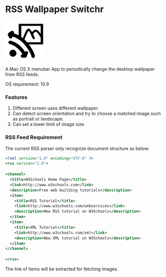 # RSS Wallpaper Switchr

![RSS Wallpaper Switchr Logo][logo]

A Mac OS X menubar App to periodically change the desktop wallpaper from RSS feeds.

OS requirement: 10.9

[logo]: https://raw.githubusercontent.com/tsaiid/rss-wallpaper-switchr/master/RSS%20Wallpaper%20Switchr/Images.xcassets/AppIcon.appiconset/RWS-icon_128x128.png

### Features

1. Different screen uses different wallpaper. 
2. Can detect screen orientation and try to choose a matched image such as portrait or landscape.
3. Can set a lower limit of image size. 

### RSS Feed Requirement

The current RSS parser only recognize document structure as below:

```xml
<?xml version="1.0" encoding="UTF-8" ?>
<rss version="2.0">

<channel>
  <title>W3Schools Home Page</title>
  <link>http://www.w3schools.com</link>
  <description>Free web building tutorials</description>
  <item>
    <title>RSS Tutorial</title>
    <link>http://www.w3schools.com/webservices</link>
    <description>New RSS tutorial on W3Schools</description>
  </item>
  <item>
    <title>XML Tutorial</title>
    <link>http://www.w3schools.com/xml</link>
    <description>New XML tutorial on W3Schools</description>
  </item>
</channel>

</rss>
```

The link of items will be extracted for fetching images. 
